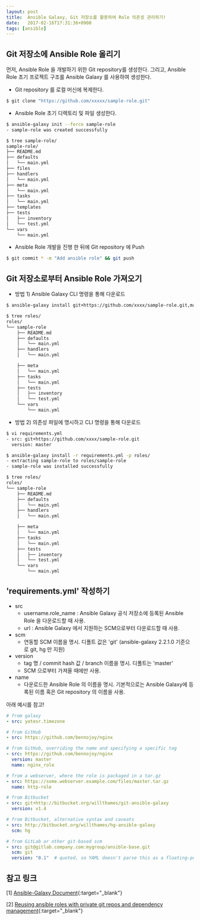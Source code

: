 ```yaml
---
layout: post
title:  Ansible Galaxy, Git 저장소를 활용하여 Role 의존성 관리하기!
date:   2017-02-16T17:31:36+0900
tags: [ansible]
---
```


## Git 저장소에 Ansible Role 올리기

먼저, Ansible Role 을 개발하기 위한 Git repository를 생성한다. 그리고, Ansible Role 초기 프로젝트 구조를 Ansible Galaxy 를 사용하여 생성한다.

* Git repository 를 로컬 머신에 복제한다.

```bash
$ git clone "https://github.com/xxxxx/sample-role.git"
```

* Ansible Role 초기 디렉토리 및 파일 생성한다.

```bash
$ ansible-galaxy init --force sample-role
- sample-role was created successfully

$ tree sample-role/
sample-role/
├── README.md
├── defaults
│   └── main.yml
├── files
├── handlers
│   └── main.yml
├── meta
│   └── main.yml
├── tasks
│   └── main.yml
├── templates
├── tests
│   ├── inventory
│   └── test.yml
└── vars
    └── main.yml
```

* Ansible Role 개발을 진행 한 뒤에 Git repository 에 Push

```bash
$ git commit * -m "Add ansible role" && git push
```

## Git 저장소로부터 Ansible Role 가져오기

* 방법 1) Ansible Galaxy CLI 명령을 통해 다운로드

```bash
$ ansible-galaxy install git+https://github.com/xxxx/sample-role.git,master -p roles/

$ tree roles/
roles/
└── sample-role
    ├── README.md
    ├── defaults
    │   └── main.yml
    ├── handlers
    │   └── main.yml

    ├── meta
    │   └── main.yml
    ├── tasks
    │   └── main.yml
    ├── tests
    │   ├── inventory
    │   └── test.yml
    └── vars
        └── main.yml
```

* 방법 2) 의존성 파일에 명시하고 CLI 명령을 통해 다운로드

```bash
$ vi requirements.yml
- src: git+https://github.com/xxxx/sample-role.git
  version: master

$ ansible-galaxy install -r requirements.yml -p roles/
- extracting sample-role to roles/sample-role
- sample-role was installed successfully

$ tree roles/
roles/
└── sample-role
    ├── README.md
    ├── defaults
    │   └── main.yml
    ├── handlers
    │   └── main.yml

    ├── meta
    │   └── main.yml
    ├── tasks
    │   └── main.yml
    ├── tests
    │   ├── inventory
    │   └── test.yml
    └── vars
        └── main.yml
```

## 'requirements.yml' 작성하기

* src
    * username.role_name : Ansible Galaxy 공식 저장소에 등록된 Ansible Role 을 다운로드할 때 사용.
    * url : Ansible Galaxy 에서 지원하는 SCM으로부터 다운로드할 때 사용.
* scm
    * 연동할 SCM 이름을 명시. 디폴트 값은 'git' (ansible-galaxy 2.2.1.0 기준으로 git, hg 만 지원)
* version
    * tag 명 / commit hash 값 / branch 이름을 명시. 디폴트는 'master'
    * SCM 으로부터 가져올 때에만 사용.
* name
    * 다운로드한 Ansible Role 의 이름을 명시. 기본적으로는 Ansible Galaxy에 등록된 이름 혹은 Git repository 의 이름을 사용.

아래 예시를 참고!

```yaml
# from galaxy
- src: yatesr.timezone

# from GitHub
- src: https://github.com/bennojoy/nginx

# from GitHub, overriding the name and specifying a specific tag
- src: https://github.com/bennojoy/nginx
  version: master
  name: nginx_role

# from a webserver, where the role is packaged in a tar.gz
- src: https://some.webserver.example.com/files/master.tar.gz
  name: http-role

# from Bitbucket
- src: git+http://bitbucket.org/willthames/git-ansible-galaxy
  version: v1.4

# from Bitbucket, alternative syntax and caveats
- src: http://bitbucket.org/willthames/hg-ansible-galaxy
  scm: hg

# from GitLab or other git-based scm
- src: git@gitlab.company.com:mygroup/ansible-base.git
  scm: git
  version: "0.1"  # quoted, so YAML doesn't parse this as a floating-point value
```

## 참고 링크

[1] [Ansible-Galaxy Document](http://docs.ansible.com/ansible/galaxy.html){:target="_blank"}

[2] [Reusing ansible roles with private git repos and dependency management](https://opencredo.com/reusing-ansible-roles-with-private-git-repos-and-dependencies/){:target="_blank"}
